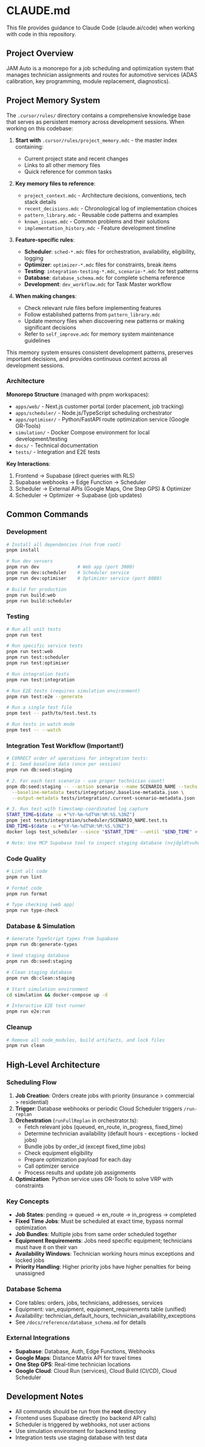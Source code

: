 # CLAUDE.md

This file provides guidance to Claude Code (claude.ai/code) when working with code in this repository.

## Project Overview

JAM Auto is a monorepo for a job scheduling and optimization system that manages technician assignments and routes for automotive services (ADAS calibration, key programming, module replacement, diagnostics).

## Project Memory System

The `.cursor/rules/` directory contains a comprehensive knowledge base that serves as persistent memory across development sessions. When working on this codebase:

1. **Start with** `.cursor/rules/project_memory.mdc` - the master index containing:
   - Current project state and recent changes
   - Links to all other memory files
   - Quick reference for common tasks

2. **Key memory files to reference**:
   - `project_context.mdc` - Architecture decisions, conventions, tech stack details
   - `recent_decisions.mdc` - Chronological log of implementation choices
   - `pattern_library.mdc` - Reusable code patterns and examples
   - `known_issues.mdc` - Common problems and their solutions
   - `implementation_history.mdc` - Feature development timeline

3. **Feature-specific rules**:
   - **Scheduler**: `sched-*.mdc` files for orchestration, availability, eligibility, logging
   - **Optimizer**: `optimizer-*.mdc` files for constraints, break items
   - **Testing**: `integration-testing-*.mdc`, `scenario-*.mdc` for test patterns
   - **Database**: `database_schema.mdc` for complete schema reference
   - **Development**: `dev_workflow.mdc` for Task Master workflow

4. **When making changes**:
   - Check relevant rule files before implementing features
   - Follow established patterns from `pattern_library.mdc`
   - Update memory files when discovering new patterns or making significant decisions
   - Refer to `self_improve.mdc` for memory system maintenance guidelines

This memory system ensures consistent development patterns, preserves important decisions, and provides continuous context across all development sessions.

### Architecture

**Monorepo Structure** (managed with pnpm workspaces):
- `apps/web/` - Next.js customer portal (order placement, job tracking)
- `apps/scheduler/` - Node.js/TypeScript scheduling orchestrator
- `apps/optimiser/` - Python/FastAPI route optimization service (Google OR-Tools)
- `simulation/` - Docker Compose environment for local development/testing
- `docs/` - Technical documentation
- `tests/` - Integration and E2E tests

**Key Interactions**:
1. Frontend → Supabase (direct queries with RLS)
2. Supabase webhooks → Edge Function → Scheduler
3. Scheduler → External APIs (Google Maps, One Step GPS) & Optimizer
4. Scheduler → Optimizer → Supabase (job updates)

## Common Commands

### Development
```bash
# Install all dependencies (run from root)
pnpm install

# Run dev servers
pnpm run dev              # Web app (port 3000)
pnpm run dev:scheduler    # Scheduler service
pnpm run dev:optimiser    # Optimizer service (port 8080)

# Build for production
pnpm run build:web
pnpm run build:scheduler
```

### Testing
```bash
# Run all unit tests
pnpm run test

# Run specific service tests
pnpm run test:web
pnpm run test:scheduler
pnpm run test:optimiser

# Run integration tests
pnpm run test:integration

# Run E2E tests (requires simulation environment)
pnpm run test:e2e --generate

# Run a single test file
pnpm test -- path/to/test.test.ts

# Run tests in watch mode
pnpm test -- --watch
```

### Integration Test Workflow (Important!)
```bash
# CORRECT order of operations for integration tests:
# 1. Seed baseline data (once per session)
pnpm run db:seed:staging

# 2. For each test scenario - use proper technician count!
pnpm db:seed:staging -- --action scenario --name SCENARIO_NAME --techs N \
  --baseline-metadata tests/integration/.baseline-metadata.json \
  --output-metadata tests/integration/.current-scenario-metadata.json

# 3. Run test with timestamp-coordinated log capture
START_TIME=$(date -u +"%Y-%m-%dT%H:%M:%S.%3NZ")
pnpm jest tests/integration/scheduler/SCENARIO_NAME.test.ts
END_TIME=$(date -u +"%Y-%m-%dT%H:%M:%S.%3NZ")
docker logs test_scheduler --since "$START_TIME" --until "$END_TIME" > "debug/SCENARIO_NAME_scheduler.log" 2>&1

# Note: Use MCP Supabase tool to inspect staging database (nvjdgldtvuhowarpulyl) during debugging
```

### Code Quality
```bash
# Lint all code
pnpm run lint

# Format code
pnpm run format

# Type checking (web app)
pnpm run type-check
```

### Database & Simulation
```bash
# Generate TypeScript types from Supabase
pnpm run db:generate-types

# Seed staging database
pnpm run db:seed:staging

# Clean staging database
pnpm run db:clean:staging

# Start simulation environment
cd simulation && docker-compose up -d

# Interactive E2E test runner
pnpm run e2e:run
```

### Cleanup
```bash
# Remove all node_modules, build artifacts, and lock files
pnpm run clean
```

## High-Level Architecture

### Scheduling Flow
1. **Job Creation**: Orders create jobs with priority (insurance > commercial > residential)
2. **Trigger**: Database webhooks or periodic Cloud Scheduler triggers `/run-replan`
3. **Orchestration** (`runFullReplan` in orchestrator.ts):
   - Fetch relevant jobs (queued, en_route, in_progress, fixed_time)
   - Determine technician availability (default hours - exceptions - locked jobs)
   - Bundle jobs by order_id (except fixed_time jobs)
   - Check equipment eligibility
   - Prepare optimization payload for each day
   - Call optimizer service
   - Process results and update job assignments
4. **Optimization**: Python service uses OR-Tools to solve VRP with constraints

### Key Concepts
- **Job States**: pending → queued → en_route → in_progress → completed
- **Fixed Time Jobs**: Must be scheduled at exact time, bypass normal optimization
- **Job Bundles**: Multiple jobs from same order scheduled together
- **Equipment Requirements**: Jobs need specific equipment; technicians must have it on their van
- **Availability Windows**: Technician working hours minus exceptions and locked jobs
- **Priority Handling**: Higher priority jobs have higher penalties for being unassigned

### Database Schema
- Core tables: orders, jobs, technicians, addresses, services
- Equipment: van_equipment, equipment_requirements table (unified)
- Availability: technician_default_hours, technician_availability_exceptions
- See `/docs/reference/database_schema.md` for details

### External Integrations
- **Supabase**: Database, Auth, Edge Functions, Webhooks
- **Google Maps**: Distance Matrix API for travel times
- **One Step GPS**: Real-time technician locations
- **Google Cloud**: Cloud Run (services), Cloud Build (CI/CD), Cloud Scheduler

## Development Notes

- All commands should be run from the **root** directory
- Frontend uses Supabase directly (no backend API calls)
- Scheduler is triggered by webhooks, not user actions
- Use simulation environment for backend testing
- Integration tests use staging database with test data

